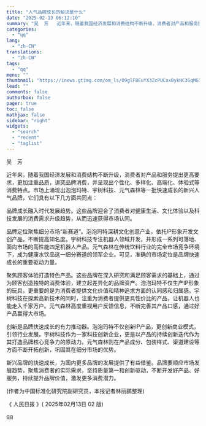 ```yaml
---
title: "人气品牌成长的秘诀是什么"
date: "2025-02-13 06:12:10"
summary: "吴  芳   近年来，随着我国经济发展和消费结构不断升级，消费者对产品和服务提出更高要求，更加注重品..."
categories:
  - "qq"
lang:
  - "zh-CN"
translations:
  - "zh-CN"
tags:
  - "qq"
menu: ""
thumbnail: "https://inews.gtimg.com/om_ls/O9glFBEuYX3ZcPUCaxBykNC3GqMG3mavrjYBsgZXSnQsUAA_640360/0"
lead: ""
comments: false
authorbox: false
pager: true
toc: false
mathjax: false
sidebar: "right"
widgets:
  - "search"
  - "recent"
  - "taglist"
---
```


吴  芳

近年来，随着我国经济发展和消费结构不断升级，消费者对产品和服务提出更高要求，更加注重品质，讲究品牌消费，并呈现出个性化、多样化、高端化、体验式等消费特点。市场上涌现出泡泡玛特、宇树科技、元气森林等一批快速成长的新兴人气品牌，它们具有以下几方面共同点：

品牌成长融入时代发展趋势。这些品牌迎合了消费者对健康生活、文化体验以及科技发展的消费需求升级趋势，从而迅速获得市场认同。

品牌定位聚焦细分市场“新赛道”。泡泡玛特深耕文化创意产业，依托IP形象开发文创产品，不断提高知名度。宇树科技专注机器人领域开发，并形成一系列可落地、面向市场的高性能四足机器人产品。元气森林在传统饮料行业的完全市场竞争环境下，成为健康水饮品这一细分赛道的领军企业。可见，准确的市场定位是品牌快速成长的重要驱动力量。

聚焦顾客体验打造特色产品。这些品牌在深入研究和满足顾客需求的基础上，通过为顾客创造独特的消费体验，建立起差异化的品牌资产。泡泡玛特不仅生产IP形象的玩具，更重要的是为消费者提供文化价值和精神追求方面的认同感和归属感。宇树科技在探索高新技术的同时，注重为消费者提供更具性价比的产品，让机器人也能走入千家万户。元气森林高度重视用户反馈信息，不断完善其产品口感，通过好产品赢得大市场。

创新是品牌快速成长的有力推动器。泡泡玛特不仅创新IP产品，更创新商业模式，引领行业发展。宇树科技作为一家科技创新企业，更是以产品的持续创新迭代作为其打造品牌核心竞争力的原动力。元气森林则在产品成分、包装样式、渠道建设等方面不断开拓创新，巩固其在细分市场的优势。

新兴品牌的快速成长，为国内更多品牌的发展提供了有益借鉴。品牌要顺应市场发展趋势，聚焦消费者的实际需求，坚持质量第一和创新驱动，不断开发好产品、好服务，持续提升品牌价值，激发更多消费潜力。

(作者为中国标准化研究院副研究员，本报记者林丽鹂整理)

《 人民日报 》( 2025年02月13日 02 版)

[qq](https://new.qq.com/rain/a/20250213A00VX400)
